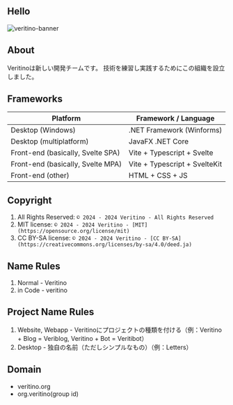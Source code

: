## Hello
![veritino-banner](https://github.com/veritino/.github/assets/156060902/ab6b3fc2-630a-487d-be40-80e258aa187d)
## About
Veritinoは新しい開発チームです。
技術を練習し実践するためにこの組織を設立しました。
## Frameworks
| Platform | Framework / Language |
| --- | --- |
| Desktop (Windows) | .NET Framework (Winforms) |
| Desktop (multiplatform) | JavaFX .NET Core |
| Front-end (basically, Svelte SPA) | Vite + Typescript + Svelte |
| Front-end (basically, Svelte MPA) | Vite + Typescript + SvelteKit |
| Front-end (other) | HTML + CSS + JS |
## Copyright
1. All Rights Reserved: ```© 2024 - 2024 Veritino - All Rights Reserved```
2. MIT license: ```© 2024 - 2024 Veritino - [MIT](https://opensource.org/license/mit)```
3. CC BY-SA license: ```© 2024 - 2024 Veritino - [CC BY-SA](https://creativecommons.org/licenses/by-sa/4.0/deed.ja)```
## Name Rules
1. Normal - Veritino
2. in Code - veritino
## Project Name Rules
1. Website, Webapp - Veritinoにプロジェクトの種類を付ける（例：Veritino + Blog = Veriblog, Veritino + Bot = Veritibot）
2. Desktop - 独自の名前（ただしシンプルなもの）（例：Letters）
## Domain
- veritino.org
- org.veritino(group id)
